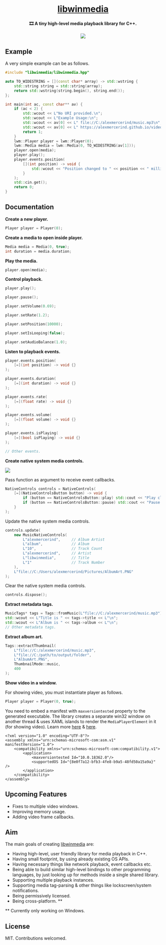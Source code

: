 <h1 align="center"><a href="https://github.com/libwinmedia/libwinmedia">libwinmedia</a></h1>
<h4 align="center">🎞 A tiny high-level media playback library for C++.</h4>


<p align="center"><img src="https://github.com/libwinmedia/libwinmedia/blob/assets/screenshot.jpg?raw=true"></img></p>

## Example

A very simple example can be as follows.

```cpp
#include "libwinmedia/libwinmedia.hpp"

auto TO_WIDESTRING = [](const char* array) -> std::wstring {
    std::string string = std::string(array);
    return std::wstring(string.begin(), string.end());
};

int main(int ac, const char** av) {
    if (ac < 2) {
        std::wcout << L"No URI provided.\n";
        std::wcout << L"Example Usage:\n";
        std::wcout << av[0] << L" file://C:/alexmercerind/music.mp3\n";
        std::wcout << av[0] << L" https://alexmercerind.github.io/video.mp4\n";
        return 1;
    }
    lwm::Player player = lwm::Player(0);
    lwm::Media media = lwm::Media(0, TO_WIDESTRING(av[1]));
    player.open(media);
    player.play();
    player.events.position(
        [](int position) -> void {
            std::wcout << "Position changed to " << position << " milliseconds.\n";
        }
    );
    std::cin.get();
    return 0;
}
```

## Documentation

**Create a new player.**

```cpp
Player player = Player(0);
```

**Create a media to open inside player.**

```cpp
Media media = Media(0, true);
int duration = media.duration;
```

**Play the media.**

```cpp
player.open(media);
```

**Control playback.**

```cpp
player.play();

player.pause();

player.setVolume(0.69);

player.setRate(1.2);

player.setPosition(10000);

player.setIsLooping(false);

player.setAudioBalance(1.0);
```

**Listen to playback events.**

```cpp
player.events.position(
    [=](int position) -> void {}
);

player.events.duration(
    [=](int duration) -> void {}
);

player.events.rate(
    [=](float rate) -> void {}
);

player.events.volume(
    [=](float volume) -> void {}
);

player.events.isPlaying(
    [=](bool isPlaying) -> void {}
);

// Other events.
```

**Create native system media controls.**

![](https://github.com/libwinmedia/libwinmedia/blob/assets/native_controls.jpg)

Pass function as argument to receive event callbacks.

```cpp
NativeControls controls = NativeControls(
    [=](NativeControlsButton button) -> void {
        if (button == NativeControlsButton::play) std::cout << "Play clicked.\n";
        if (button == NativeControlsButton::pause) std::cout << "Pause clicked.\n";
    }
);
```

Update the native system media controls.

```cpp
controls.update(
    new MusicNativeControls(
        L"alexmercerind",     // Album Artist
        L"album",             // Album
        L"10",                // Track Count
        L"alexmercerind",     // Artist
        L"libwinmedia",       // Title
        L"1"                  // Track Number
    ),
    L"file://C:/Users/alexmercerind/Pictures/AlbumArt.PNG"
);
```

Clear the native system media controls.

```cpp
controls.dispose();
```

**Extract metadata tags.**

```cpp
MusicTags* tags = Tags::fromMusic(L"file://C:/alexmercerind/music.mp3");
std::wcout << L"Title is " << tags->title << L"\n";
std::wcout << L"Album is " << tags->album << L"\n";
// Other metadata tags.
```

**Extract album art.**

```cpp
Tags::extractThumbnail(
    L"file://C:/alexmercerind/music.mp3",
    L"file://C:/path/to/output/folder",
    L"AlbumArt.PNG",
    ThumbnailMode::music,
    400
);
```

**Show video in a window.**

For showing video, you must instantiate player as follows.

```cpp
Player player = Player(0, true);
```

You need to embed a manifest with `maxversiontested` property to the generated executable. The library creates a separate win32 window on another thread & uses XAML islands to render the `MediaPlayerElement` in it (for showing video). Learn more [here](https://docs.microsoft.com/en-us/windows/apps/desktop/modernize/host-standard-control-with-xaml-islands-cpp) & [here](https://docs.microsoft.com/en-us/cpp/build/how-to-embed-a-manifest-inside-a-c-cpp-application?view=msvc-160).

```manifest
<?xml version="1.0" encoding="UTF-8"?>
<assembly xmlns="urn:schemas-microsoft-com:asm.v1" manifestVersion="1.0">
    <compatibility xmlns="urn:schemas-microsoft-com:compatibility.v1">
        <application>
            <maxversiontested Id="10.0.18362.0"/>
            <supportedOS Id="{8e0f7a12-bfb3-4fe8-b9a5-48fd50a15a9a}" />
        </application>
    </compatibility>
</assembly>
```

## Upcoming Features

- Fixes to multiple video windows.
- Improving memory usage.
- Adding video frame callbacks.

## Aim

The main goals of creating [libwinmedia](https://github.com/libwinmedia/libwinmedia) are:
- Having high-level, user friendly library for media playback in C++.
- Having small footprint, by using already existing OS APIs.
- Having necessary things like network playback, event callbacks etc.
- Being able to build similar high-level bindings to other programming languages, by just looking up for methods inside a single shared library.
- Supporting multiple playback instances.
- Supporting media tag-parsing & other things like lockscreen/system notifications.
- Being permissively licensed.
- Being cross-platform. **

** Currently only working on Windows.

## License 

MIT. Contributions welcomed.
